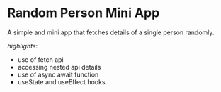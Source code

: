 # Random Person Mini App

A simple and mini app that fetches details of a single person randomly.

_highlights_:

- use of fetch api
- accessing nested api details
- use of async await function
- useState and useEffect hooks
